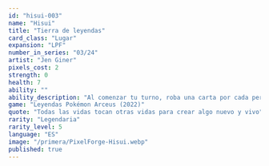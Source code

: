 ```yaml
---
id: "hisui-003"
name: "Hisui"
title: "Tierra de leyendas"
card_class: "Lugar"
expansion: "LPF"
number_in_series: "03/24"
artist: "Jen Giner"
pixels_cost: 2
strength: 0
health: 7
ability: ""
ability_description: "Al comenzar tu turno, roba una carta por cada personaje en este lugar."
game: "Leyendas Pokémon Arceus (2022)"
quote: "Todas las vidas tocan otras vidas para crear algo nuevo y vivo"
rarity: "Legendaria"
rarity_level: 5
language: "ES"
image: "/primera/PixelForge-Hisui.webp"
published: true
---
```


